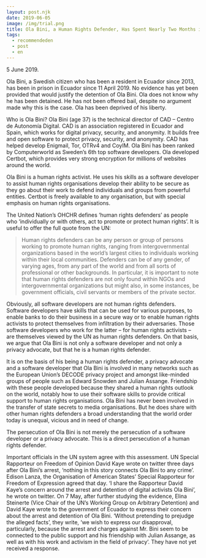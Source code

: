 ```yaml
---
layout: post.njk
date: 2019-06-05
image: /img/trial.png
title: Ola Bini, a Human Rights Defender, Has Spent Nearly Two Months in a Prison in Ecuador
tags:
  - recommendeden
  - post
  - en
---
```

5 June 2019.

Ola Bini, a Swedish citizen who has been a resident in Ecuador since 2013, has been in prison in Ecuador since 11 April 2019. No evidence has yet been provided that would justify the detention of Ola Bini. Ola does not know why he has been detained. He has not been offered bail, despite no argument made why this is the case. Ola has been deprived of his liberty.

Who is Ola Bini? Ola Bini (age 37) is the technical director of CAD – Centro de Autonomía Digital. CAD is an association registered in Ecuador and Spain, which works for digital privacy, security, and anonymity. It builds free and open software to protect privacy, security, and anonymity. CAD has helped develop Enigmail, Tor, OTRv4 and CoyIM. Ola Bini has been ranked by Computerworld as Sweden’s 6th top software developers. Ola developed Certbot, which provides very strong encryption for millions of websites around the world.

Ola Bini is a human rights activist. He uses his skills as a software developer to assist human rights organisations develop their ability to be secure as they go about their work to defend individuals and groups from powerful entities. Certbot is freely available to any organisation, but with special emphasis on human rights organisations.

The United Nation’s OHCHR defines ‘human rights defenders’ as people who ‘individually or with others, act to promote or protect human rights’. It is useful to offer the full quote from the UN:

> Human rights defenders can be any person or group of persons working to promote human rights, ranging from intergovernmental organizations based in the world’s largest cities to individuals working within their local communities. Defenders can be of any gender, of varying ages, from any part of the world and from all sorts of professional or other backgrounds. In particular, it is important to note that human rights defenders are not only found within NGOs and intergovernmental organizations but might also, in some instances, be government officials, civil servants or members of the private sector.

Obviously, all software developers are not human rights defenders. Software developers have skills that can be used for various purposes, to enable banks to do their business in a secure way or to enable human rights activists to protect themselves from infiltration by their adversaries. Those software developers who work for the latter – for human rights activists – are themselves viewed by the UN as human rights defenders. On that basis, we argue that Ola Bini is not only a software developer and not only a privacy advocate, but that he is a human rights defender.

It is on the basis of his being a human rights defender, a privacy advocate and a software developer that Ola Bini is involved in many networks such as the European Union’s DECODE privacy project and amongst like-minded groups of people such as Edward Snowden and Julian Assange. Friendship with these people developed because they shared a human rights outlook on the world, notably how to use their software skills to provide critical support to human rights organisations. Ola Bini has never been involved in the transfer of state secrets to media organisations. But he does share with other human rights defenders a broad understanding that the world order today is unequal, vicious and in need of change.

The persecution of Ola Bini is not merely the persecution of a software developer or a privacy advocate. This is a direct persecution of a human rights defender.

Important officials in the UN system agree with this assessment. UN Special Rapporteur on Freedom of Opinion David Kaye wrote on twitter three days after Ola Bini’s arrest, ‘nothing in this story connects Ola Bini to any crime’. Edison Lanza, the Organisation of American States’ Special Rapporteur for Freedom of Expression agreed that day. ‘I share the Rapporteur David Kaye’s concern around the arrest and detention of digital activists Ola Bini’, he wrote on twitter. On 7 May, after further studying the evidence, Elina Steinerte (Vice Chair of the UN’s Working Group on Arbitrary Detention) and David Kaye wrote to the government of Ecuador to express their concern about the arrest and detention of Ola Bini. ‘Without pretending to prejudge the alleged facts’, they write, ‘we wish to express our disapproval, particularly, because the arrest and charges against Mr. Bini seem to be connected to the public support and his friendship with Julian Assange, as well as with his work and activism in the field of privacy’. They have not yet received a response.
